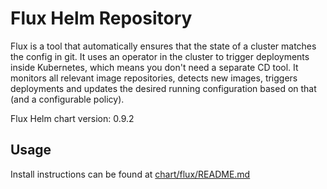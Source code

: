 # Flux Helm Repository

Flux is a tool that automatically ensures that the state of a cluster matches the config in git. 
It uses an operator in the cluster to trigger deployments inside Kubernetes, which means you don't need a separate CD tool. 
It monitors all relevant image repositories, detects new images, triggers deployments and updates the desired running
configuration based on that (and a configurable policy).

Flux Helm chart version: 0.9.2

## Usage

Install instructions can be found at [chart/flux/README.md](https://github.com/weaveworks/flux/blob/master/chart/flux/README.md)




